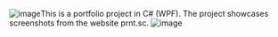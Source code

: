![image](https://github.com/xwerter/PrntViewer/assets/153318832/d2f7f3e5-1093-4349-a68e-3c34050b06e4)This is a portfolio project in C# (WPF). The project showcases screenshots from the website prnt.sc.
![image](https://github.com/xwerter/PrntViewer/assets/153318832/b86eb0d2-1dd6-4229-948c-7e64920cf345)
